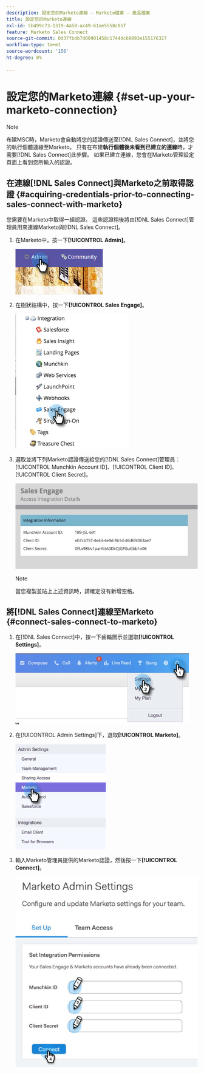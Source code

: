 ```yaml
---
description: 設定您的Marketo連線 — Marketo檔案 — 產品檔案
title: 設定您的Marketo連線
exl-id: 5b499c73-1319-4a58-ac49-61ae5558c05f
feature: Marketo Sales Connect
source-git-commit: 0d37fbdb7d08901458c1744dc68893e155176327
workflow-type: tm+mt
source-wordcount: '156'
ht-degree: 0%

---
```


# 設定您的Marketo連線 {#set-up-your-marketo-connection}

>[!NOTE]
>
>布建MSC時，Marketo會自動將您的認證傳送至[!DNL Sales Connect]，並將您的執行個體連線至Marketo。 只有在布建&#x200B;**執行個體後未看到已建立的連線**&#x200B;時，才需要[!DNL Sales Connect]此步驟。 如果已建立連線，您會在Marketo管理設定頁面上看到您所輸入的認證。

## 在連線[!DNL Sales Connect]與Marketo之前取得認證 {#acquiring-credentials-prior-to-connecting-sales-connect-with-marketo}

您需要在Marketo中取得一組認證。 這些認證稍後將由[!DNL Sales Connect]管理員用來連線Marketo與[!DNL Sales Connect]。

1. 在Marketo中，按一下&#x200B;**[!UICONTROL Admin]**。

   ![](assets/manually-set-up-your-marketo-connection-1.png)

1. 在樹狀結構中，按一下&#x200B;**[!UICONTROL Sales Engage]**。

   ![](assets/manually-set-up-your-marketo-connection-2.png)

1. 選取並將下列Marketo認證傳送給您的[!DNL Sales Connect]管理員： [!UICONTROL Munchkin Account ID]、[!UICONTROL Client ID]、[!UICONTROL Client Secret]。

   ![](assets/manually-set-up-your-marketo-connection-3.jpg)

   >[!NOTE]
   >
   >當您複製並貼上上述資訊時，請確定沒有新增空格。

## 將[!DNL Sales Connect]連線至Marketo {#connect-sales-connect-to-marketo}

1. 在[!DNL Sales Connect]中，按一下齒輪圖示並選取&#x200B;**[!UICONTROL Settings]**。

   ![](assets/manually-set-up-your-marketo-connection-4.png)

1. 在[!UICONTROL Admin Settings]下，選取&#x200B;**[!UICONTROL Marketo]**。

   ![](assets/manually-set-up-your-marketo-connection-5.png)

1. 輸入Marketo管理員提供的Marketo認證，然後按一下&#x200B;**[!UICONTROL Connect]**。

   ![](assets/manually-set-up-your-marketo-connection-6.png)
